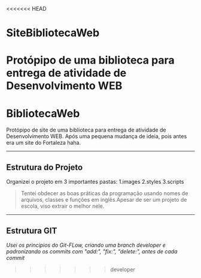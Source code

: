 <<<<<<< HEAD
# SiteBibliotecaWeb
Protópipo de uma biblioteca para entrega de atividade de Desenvolvimento WEB
=======
# BibliotecaWeb
Protópipo de site de uma biblioteca para entrega de atividade de Desenvolvimento WEB. 
Após uma pequena mudança de ideia, pois antes era um site do Fortaleza haha.
*******
## Estrutura do Projeto
Organizei o projeto em 3 importantes pastas:
 1.images
 2.styles
 3.scripts
   >Tentei obdecer as boas práticas da programação usando nomes de arquivos, classes e funções em inglês.Apesar de ser um projeto de escola, viso extrair o melhor nele.
   *******
   ## Estrutura GIT
   *Usei os principios do Git-FLow, criando uma branch developer e padronizando os commits com "add:", "fix:", "delete:", antes de cada commit*  
>>>>>>> developer
